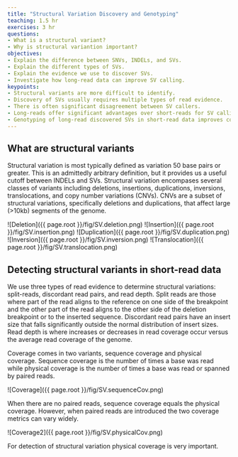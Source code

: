 ```yaml
---
title: "Structural Variation Discovery and Genotyping"
teaching: 1.5 hr
exercises: 3 hr
questions:
- What is a structural variant?
- Why is structural variantion important?
objectives:
- Explain the difference between SNVs, INDELs, and SVs.
- Explain the different types of SVs.
- Explain the evidence we use to discover SVs.
- Investigate how long-read data can improve SV calling.
keypoints:
- Structural variants are more difficult to identify.
- Discovery of SVs usually requires multiple types of read evidence.
- There is often significant disagreement between SV callers.
- Long-reads offer significant advantages over short-reads for SV calling.
- Genotyping of long-read discovered SVs in short-read data improves completeness but has limitations.
---
```


## What are structural variants

Structural variation is most typically defined as variation 50 base pairs or greater. This 
is an admittedly arbitrary definition, but it provides us a useful cutoff between INDELs
and SVs. Structural variation encompases several classes of variants including deletions,
insertions, duplications, inversions, translocations, and copy number variations (CNVs).
CNVs are a subset of structural variations, specifically deletions and duplications, that
affect large (>10kb) segments of the genome.

![Deletion]({{ page.root }}/fig/SV.deletion.png)
![Insertion]({{ page.root }}/fig/SV.insertion.png)
![Duplication]({{ page.root }}/fig/SV.duplication.png)
![Inversion]({{ page.root }}/fig/SV.inversion.png)
![Translocation]({{ page.root }}/fig/SV.translocation.png)

## Detecting structural variants in short-read data

We use three types of read evidence to determine structural variations: split-reads, discordant 
read pairs, and read depth. Split reads are those where part of the read aligns to the reference
on one side of the breakpoint and the other part of the read aligns to the other side of the 
deletion breakpoint or to the inserted sequence. Discordant read pairs have an insert size that
falls significantly outside the normal distribution of insert sizes. Read depth is where increases
or decreases in read coverage occur versus the average read coverage of the genome.

Coverage comes in two variants, sequence coverage and physical coverage. Sequence coverage is the 
number of times a base was read while physical coverage is the number of times a base was read or 
spanned by paired reads.

![Coverage]({{ page.root }}/fig/SV.sequenceCov.png)

When there are no paired reads, sequence coverage equals the physical coverage. However, when
paired reads are introduced the two coverage metrics can vary widely. 

![Coverage2]({{ page.root }}/fig/SV.physicalCov.png)

For detection of structural variation physical coverage is very important.

